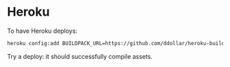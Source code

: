 # Heroku

To have Heroku deploys:

```bash
heroku config:add BUILDPACK_URL=https://github.com/ddollar/heroku-buildpack-multi.git
```

Try a deploy: it should successfully compile assets.

